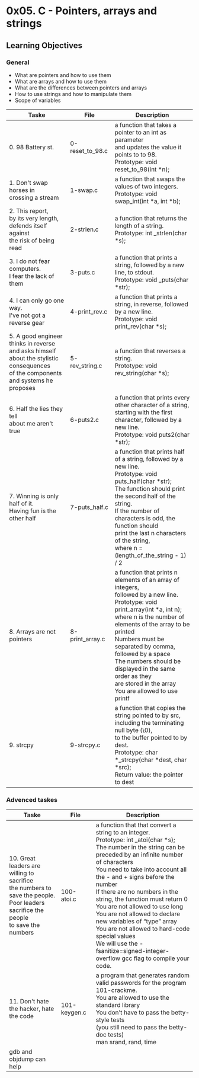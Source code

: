 # 0x05. C - Pointers, arrays and strings

## Learning Objectives

### General

* What are pointers and how to use them
* What are arrays and how to use them
* What are the differences between pointers and arrays
* How to use strings and how to manipulate them
* Scope of variables

| Taske | File | Description |
| ----- | ---- | ----------- |
| 0. 98 Battery st. | 0-reset_to_98.c | a function that takes a pointer to an int as parameter <br />and updates the value it points to to 98.<br />Prototype: void reset_to_98(int *n); |
| 1. Don't swap horses in <br />crossing a stream | 1-swap.c | a function that swaps the values of two integers.<br />Prototype: void swap_int(int *a, int *b); |
| 2. This report, <br />by its very length,<br />defends itself against <br />the risk of being read | 2-strlen.c | a function that  returns the length of a string.<br />Prototype: int _strlen(char *s); |
| 3. I do not fear computers.<br />I fear the lack of them | 3-puts.c | a function that prints a string, followed by a new line, to stdout.<br />Prototype: void _puts(char *str); |
| 4. I can only go one way.<br />I've not got a reverse gear | 4-print_rev.c | a function that prints a string, in reverse, followed by a new line.<br />Prototype: void print_rev(char *s); |
| 5. A good engineer thinks in reverse <br />and asks himself about the stylistic consequences <br />of the components and systems he proposes | 5-rev_string.c | a function that reverses a string.<br />Prototype: void rev_string(char *s); |
| 6. Half the lies they tell <br />about me aren't true | 6-puts2.c | a function that  prints every other character of a string, <br />starting with the first character, followed by a new line.<br />Prototype: void puts2(char *str); |
| 7. Winning is only half of it.<br />Having fun is the other half | 7-puts_half.c | a function that prints half of a string, followed by a new line.<br />Prototype: void puts_half(char *str);<br />The function should print the second half of the string.<br />If the number of characters is odd, the function should <br />print the last n characters of the string, <br />where n = (length_of_the_string - 1) / 2 |
| 8. Arrays are not pointers | 8-print_array.c | a function that prints n elements of an array of integers,<br /> followed by a new line.<br />Prototype: void print_array(int *a, int n);<br />where n is the number of elements of the array to be printed<br />Numbers must be separated by comma, followed by a space<br />The numbers should be displayed in the same order as they<br />are stored in the array<br />You are allowed to use printf |
| 9. strcpy | 9-strcpy.c | a function that copies the string pointed to by src,<br /> including the terminating null byte (\0), <br />to the buffer pointed to by dest.<br />Prototype: char *_strcpy(char *dest, char *src);<br />Return value: the pointer to dest |

### Advenced taskes

| Taske | File | Description |
| ----- | ---- | ----------- |
| 10. Great leaders are willing to sacrifice <br />the numbers to save the people. <br />Poor leaders sacrifice the people <br />to save the numbers | 100-atoi.c | a function that that convert a string to an integer.<br />Prototype: int _atoi(char *s);<br />The number in the string can be preceded by an infinite number of characters<br />You need to take into account all the - and + signs before the number<br />If there are no numbers in the string, the function must return 0<br />You are not allowed to use long<br />You are not allowed to declare new variables of “type” array<br />You are not allowed to hard-code special values<br />We will use the -fsanitize=signed-integer-overflow gcc flag to compile your code. |
| 11. Don't hate the hacker, hate the code | 101-keygen.c | a program that generates random valid passwords for the program 101-crackme.<br />You are allowed to use the standard library<br />You don’t have to pass the betty-style tests <br />(you still need to pass the betty-doc tests)<br />man srand, rand, time
gdb and objdump can help |
